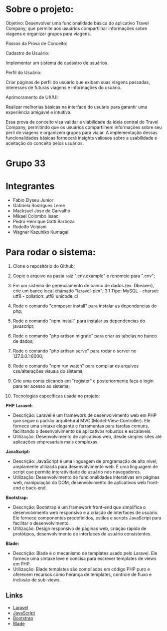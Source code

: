 # Sobre o projeto:

Objetivo:
Desenvolver uma funcionalidade básica do aplicativo Travel Company, que permite aos usuários compartilhar informações sobre viagens e organizar grupos para viagens.

Passos da Prova de Conceito:

Cadastro de Usuário:

Implementar um sistema de cadastro de usuários.

Perfil do Usuário:

Criar páginas de perfil do usuário que exibam suas viagens passadas, interesses de futuras viagens e informações do usuário.

Aprimoramento de UX/UI:

Realizar melhorias básicas na interface do usuário para garantir uma experiência amigável e intuitiva.

Essa prova de conceito visa validar a viabilidade da ideia central do Travel Company, permitindo que os usuários compartilhem informações sobre seu peril de viagens e organizem grupos para viajar. A implementação dessas funcionalidades básicas fornecerá insights valiosos sobre a usabilidade e aceitação do conceito pelos usuários.

# Grupo 33

# Integrantes

- Fabio Elyseu Junior
- Gabriela Rodrigues Leme
- Macksuel Jose de Carvalho
- Mikael Colombo Isaac
- Pedro Henrique Gatti Barboza
- Rodolfo Volpiani
- Wagner Kazuhiko Kumagai

# Para rodar o sistema:

1. Clone o repositório do Github;

2. Copie o arquivo na pasta raiz ".env.example" e renomeie para ".env";

3. Em um sistema de gerenciamento de banco de dados (ex: Dbeaver), crie um banco local chamado "laravel-pim";
    3.1 Tipo: MySQL - charset: utf8 - collation: utf8_unicode_ci 

4. Rode o comando "composer install" para instalar as dependencias do php;

5. Rode o comando "npm install" para instalar as dependencias do javascript;

6. Rode o comando "php artisan migrate" para criar as tabelas no banco de dados;

7. Rode o comando "php artisan serve" para rodar o server no 127.0.0.1:8000;

8. Rode o comando "npm run watch" para compilar os arquivos css/alterações visuais do sistema;

9. Crie uma conta clicando em "register" e posteriormente faça o login para ter acesso ao sistema;

10. Tecnologias específicas usada no projeto:

**PHP Laravel:**
- Descrição: Laravel é um framework de desenvolvimento web em PHP que segue o padrão arquitetural MVC (Model-View-Controller). Ele fornece uma sintaxe elegante e ferramentas para tarefas comuns, facilitando o desenvolvimento de aplicativos robustos e escaláveis.
- Utilização: Desenvolvimento de aplicativos web, desde simples sites até aplicações empresariais mais complexas.

**JavaScript:**
- Descrição: JavaScript é uma linguagem de programação de alto nível, amplamente utilizada para desenvolvimento web. É uma linguagem de script que permite interatividade do usuário nos navegadores.
- Utilização: Desenvolvimento de funcionalidades interativas em páginas web, manipulação do DOM, desenvolvimento de aplicativos web front-end e back-end.

**Bootstrap:**
- Descrição: Bootstrap é um framework front-end que simplifica o desenvolvimento web responsivo e a criação de interfaces de usuário. Ele fornece componentes predefinidos, estilos e scripts JavaScript para facilitar o desenvolvimento.
- Utilização: Design responsivo de páginas web, criação rápida de protótipos, desenvolvimento de interfaces de usuário consistentes.

**Blade:**
- Descrição: Blade é o mecanismo de templates usado pelo Laravel. Ele fornece uma sintaxe leve e concisa para escrever templates de views em PHP.
- Utilização: Blade templates são compilados em código PHP puro e oferecem recursos como herança de templates, controle de fluxo e inclusão de sub-views. 

## Links ##

- [Laravel](https://laravel.com)
- [JavaScript](https://developer.mozilla.org/en-US/docs/Web/JavaScript)
- [Bootstrap](https://getbootstrap.com)
- [Blade](https://laravel.com/docs/8.x/blade)
